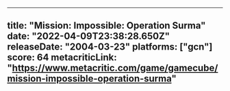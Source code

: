 
---
title: "Mission: Impossible: Operation Surma"
date: "2022-04-09T23:38:28.650Z"
releaseDate: "2004-03-23"
platforms: ["gcn"]
score: 64
metacriticLink: "https://www.metacritic.com/game/gamecube/mission-impossible-operation-surma"
---
